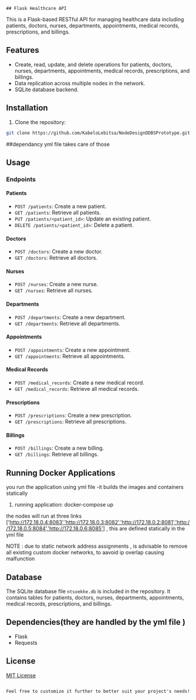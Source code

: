     ## Flask Healthcare API

This is a Flask-based RESTful API for managing healthcare data including patients, doctors, nurses, departments, appointments, medical records, prescriptions, and billings.

## Features

- Create, read, update, and delete operations for patients, doctors, nurses, departments, appointments, medical records, prescriptions, and billings.
- Data replication across multiple nodes in the network.
- SQLite database backend.

## Installation

1. Clone the repository:

```bash
git clone https://github.com/KabeloLebitsa/NodeDesignDDBSPrototype.git
```
##dependancy 
yml file takes care of those

## Usage

### Endpoints

#### Patients

- `POST /patients`: Create a new patient.
- `GET /patients`: Retrieve all patients.
- `PUT /patients/<patient_id>`: Update an existing patient.
- `DELETE /patients/<patient_id>`: Delete a patient.

#### Doctors

- `POST /doctors`: Create a new doctor.
- `GET /doctors`: Retrieve all doctors.

#### Nurses

- `POST /nurses`: Create a new nurse.
- `GET /nurses`: Retrieve all nurses.

#### Departments

- `POST /departments`: Create a new department.
- `GET /departments`: Retrieve all departments.

#### Appointments

- `POST /appointments`: Create a new appointment.
- `GET /appointments`: Retrieve all appointments.

#### Medical Records

- `POST /medical_records`: Create a new medical record.
- `GET /medical_records`: Retrieve all medical records.

#### Prescriptions

- `POST /prescriptions`: Create a new prescription.
- `GET /prescriptions`: Retrieve all prescriptions.

#### Billings

- `POST /billings`: Create a new billing.
- `GET /billings`: Retrieve all billings.

## Running  Docker Applications

you run the application using yml file 
-it builds the images and containers statically

1. running application:
    docker-compose up

the nodes will run at three links
['http://172.18.0.4:8083','http://172.18.0.3:8082','http://172.18.0.2:8081','http://172.18.0.5:8084','http://172.18.0.6:8085']
,   this are defined statically in the yml file

NOTE : due to static network address assignments ,  is advisable to remove all existing custom docker networks, to aavoid ip overlap causing malfunction 


## Database

The SQLite database file `ntsoekhe.db` is included in the repository. It contains tables for patients, doctors, nurses, departments, appointments, medical records, prescriptions, and billings.

## Dependencies(they are handled by the yml file )

- Flask
- Requests

## License

[MIT License](LICENSE)
```

Feel free to customize it further to better suit your project's needs!



